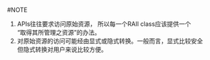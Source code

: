 #NOTE   
1.  APIs往往要求访问原始资源， 所以每一个RAII class应该提供一个   
“取得其所管理之资源”的办法。     
2.  对原始资源的访问可能经由显式或隐式转换。一般而言，显式比较安全    
但隐式转换对用户来说比较方便。
